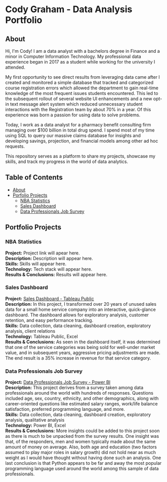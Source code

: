 # Cody Graham - Data Analysis Portfolio

## **About**

Hi, I'm Cody! I am a data analyst with a bachelors degree in Finance and a minor in Computer Information Technology. My professional data experience began in 2017 as a student while working for the university I attended.

My first opportunity to see direct results from leveraging data came after I created and monitored a simple database that tracked and categorized course registration errors which allowed the department to gain real-time knowledge of the most frequent issues students encountered. This led to the subsequent rollout of several website UI enhancements and a new opt-in text message alert system which reduced unnecessary student interactions with the Registration team by about 70% in a year. Of this experience was born a passion for using data to solve problems.

Today, I work as a data analyst for a pharmacy benefit consulting firm managing over $100 billion in total drug spend. I spend most of my time using SQL to query our massive claims database for insights and developing savings, projection, and financial models among other ad hoc requests.

This repository serves as a platform to share my projects, showcase my skills, and track my progress in the world of data analytics.


## **Table of Contents**

- [About](#about)
- [Porfolio Projects](#portfolio-projects)
  - [NBA Statistics](#nba-statistics)
  - [Sales Dashboard](#sales-dashboard)
  - [Data Professionals Job Survey](#data-professionals-job-survey)
 

## **Portfolio Projects**


### **NBA Statistics**

**Project:** Project link will apear here.  
**Description:** Description will appear here.  
**Skills:** Skills will appear here.  
**Technology:** Tech stack will appear here.  
**Results & Conclusions:** Results will appear here.  


### **Sales Dashboard**

**Project:** [Sales Dashboard - Tableau Public](https://public.tableau.com/app/profile/graham.analytics/viz/SalesDashboard_16736662040210/ServiceSales)  
**Description:** In this project, I transformed over 20 years of unused sales data for a small home service company into an interactive, quick-glance dashboard. The dashboard allows for exploratory analysis, customer retention, and easy performance tracking.  
**Skills:** Data collection, data cleaning, dashboard creation, exploratory analysis, client relations  
**Technology:** Tableau Public, Excel  
**Results & Conclusions:** As seen in the dashboard itself, it was determined that one of the service categories was being sold for well-under market value, and in subsequent years, aggressive pricing adjustments are made. The end result is a 35% increase in revenue for that service category.


### **Data Professionals Job Survey**

**Project:** [Data Professionals Job Survey - Power BI](https://app.powerbi.com/view?r=eyJrIjoiMGQ3OWFiNjYtOGJmZC00Yzc2LTg0NjAtNTA0NmE3NTE4MWUwIiwidCI6ImMyMjhlNzY3LTA3YzQtNDdkMC05MWUzLTg3OGRiYjY5ZmE5MCJ9&embedImagePlaceholder=true)  
**Description:** This project derives from a survey taken among data professionals around the world with hundreds of responses. Questions included age, sex, country, ethnicity, and other demographics, along with career-oriented questions like estimated salary ranges, work/life balance satisfaction, preferred programming language, and more.  
**Skills:** Data collection, data cleaning, dashboard creation, exploratory analysis, qualitative analysis  
**Technology:** Power BI, Excel  
**Results & Conclusions:** More insights could be added to this project soon as there is much to be unpacked from the survey results. One insight was that, of the responders, men and women typically made about the same amount of money on average. Also, both age and education (two factors assumed to play major roles in salary growth) did not hold near as much weight as I would have thought without having done such an analysis. One last conclusion is that Python appears to be far and away the most popular programming language used around the world among this sample of data professionals.
